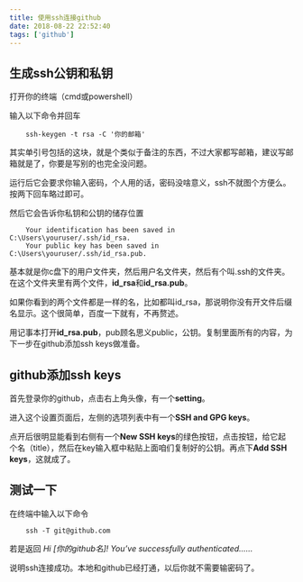 ```yaml
---
title: 使用ssh连接github
date: 2018-08-22 22:52:40
tags: ['github']
---
```


## 生成ssh公钥和私钥
打开你的终端（cmd或powershell）

输入以下命令并回车

```
    ssh-keygen -t rsa -C '你的邮箱'
```

其实单引号包括的这块，就是个类似于备注的东西，不过大家都写邮箱，建议写邮箱就是了，你要是写别的也完全没问题。

运行后它会要求你输入密码，个人用的话，密码没啥意义，ssh不就图个方便么。
按两下回车略过即可。

然后它会告诉你私钥和公钥的储存位置

```
    Your identification has been saved in C:\Users\youruser/.ssh/id_rsa.
    Your public key has been saved in C:\Users\youruser/.ssh/id_rsa.pub.
```
基本就是你c盘下的用户文件夹，然后用户名文件夹，然后有个叫.ssh的文件夹。在这个文件夹里有两个文件，**id_rsa**和**id_rsa.pub**。

如果你看到的两个文件都是一样的名，比如都叫id_rsa，那说明你没有开文件后缀名显示。这个很简单，百度一下就有，不再赘述。

用记事本打开**id_rsa.pub**，pub顾名思义public，公钥。复制里面所有的内容，为下一步在github添加ssh keys做准备。

## github添加ssh keys
首先登录你的github，点击右上角头像，有一个**setting**。

进入这个设置页面后，左侧的选项列表中有一个**SSH and GPG keys**。

点开后很明显能看到右侧有一个**New SSH keys**的绿色按钮，点击按钮，给它起个名（title），然后在key输入框中粘贴上面咱们复制好的公钥。再点下**Add SSH keys**，这就成了。

## 测试一下
在终端中输入以下命令

```
    ssh -T git@github.com
```

若是返回 *Hi [你的github名]! You’ve successfully authenticated……*

说明ssh连接成功。本地和github已经打通，以后你就不需要输密码了。

